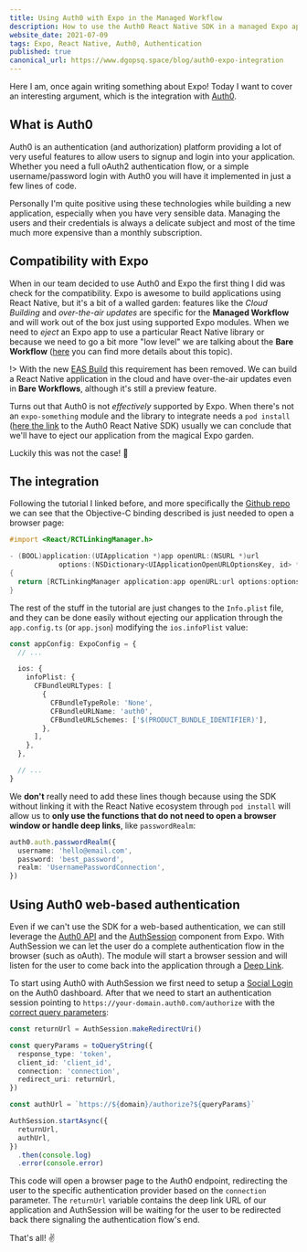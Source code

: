 ```yaml
---
title: Using Auth0 with Expo in the Managed Workflow
description: How to use the Auth0 React Native SDK in a managed Expo application without ejecting from the Expo ecosystem.
website_date: 2021-07-09
tags: Expo, React Native, Auth0, Authentication
published: true
canonical_url: https://www.dgopsq.space/blog/auth0-expo-integration
---
```


Here I am, once again writing something about Expo! Today I want to cover an interesting argument, which is the integration with [Auth0](https://auth0.com/docs/connections/identity-providers-social).

## What is Auth0

Auth0 is an authentication (and authorization) platform providing a lot of very useful features to allow users to signup and login into your application. Whether you need a full oAuth2 authentication flow, or a simple username/password login with Auth0 you will have it implemented in just a few lines of code.

Personally I'm quite positive using these technologies while building a new application, especially when you have very sensible data. Managing the users and their credentials is always a delicate subject and most of the time much more expensive than a monthly subscription.

## Compatibility with Expo

When in our team decided to use Auth0 and Expo the first thing I did was check for the compatibility. Expo is awesome to build applications using React Native, but it's a bit of a walled garden: features like the _Cloud Building_ and _over-the-air updates_ are specific for the **Managed Workflow** and will work out of the box just using supported Expo modules. When we need to _eject_ an Expo app to use a particular React Native library or because we need to go a bit more "low level" we are talking about the **Bare Workflow** ([here](https://docs.expo.io/introduction/managed-vs-bare/) you can find more details about this topic).

!> With the new [EAS Build](https://docs.expo.io/build/introduction/) this requirement has been removed. We can build a React Native application in the cloud and have over-the-air updates even in **Bare Workflows**, although it's still a preview feature.

Turns out that Auth0 is not _effectively_ supported by Expo. When there's not an `expo-something` module and the library to integrate needs a `pod install` ([here the link](https://auth0.com/docs/quickstart/native/react-native/00-login) to the Auth0 React Native SDK) usually we can conclude that we'll have to eject our application from the magical Expo garden.

Luckily this was not the case! 🥳

## The integration

Following the tutorial I linked before, and more specifically the [Github repo](https://github.com/auth0/react-native-auth0#ios) we can see that the Objective-C binding described is just needed to open a browser page:

```objectivec
#import <React/RCTLinkingManager.h>

- (BOOL)application:(UIApplication *)app openURL:(NSURL *)url
            options:(NSDictionary<UIApplicationOpenURLOptionsKey, id> *)options
{
  return [RCTLinkingManager application:app openURL:url options:options];
}
```

The rest of the stuff in the tutorial are just changes to the `Info.plist` file, and they can be done easily without ejecting our application through the `app.config.ts` (or `app.json`) modifying the `ios.infoPlist` value:

```typescript
const appConfig: ExpoConfig = {
  // ...

  ios: {
    infoPlist: {
      CFBundleURLTypes: [
        {
          CFBundleTypeRole: 'None',
          CFBundleURLName: 'auth0',
          CFBundleURLSchemes: ['$(PRODUCT_BUNDLE_IDENTIFIER)'],
        },
      ],
    },
  },

  // ...
}
```

We **don't** really need to add these lines though because using the SDK without linking it with the React Native ecosystem through `pod install` will allow us to **only use the functions that do not need to open a browser window or handle deep links**, like `passwordRealm`:

```typescript
auth0.auth.passwordRealm({
  username: 'hello@email.com',
  password: 'best_password',
  realm: 'UsernamePasswordConnection',
})
```

## Using Auth0 web-based authentication

Even if we can't use the SDK for a web-based authentication, we can still leverage the [Auth0 API](https://auth0.com/docs/api) and the [AuthSession](https://docs.expo.io/versions/latest/sdk/auth-session/) component from Expo. With AuthSession we can let the user do a complete authentication flow in the browser (such as oAuth). The module will start a browser session and will listen for the user to come back into the application through a [Deep Link](https://docs.expo.io/guides/linking/).

To start using Auth0 with AuthSession we first need to setup a [Social Login](https://auth0.com/learn/social-login/) on the Auth0 dashboard. After that we need to start an authentication session pointing to `https://your-domain.auth0.com/authorize` with the [correct query parameters](https://auth0.com/docs/api/authentication#social):

```typescript
const returnUrl = AuthSession.makeRedirectUri()

const queryParams = toQueryString({
  response_type: 'token',
  client_id: 'client_id',
  connection: 'connection',
  redirect_uri: returnUrl,
})

const authUrl = `https://${domain}/authorize?${queryParams}`

AuthSession.startAsync({
  returnUrl,
  authUrl,
})
  .then(console.log)
  .error(console.error)
```

This code will open a browser page to the Auth0 endpoint, redirecting the user to the specific authentication provider based on the `connection` parameter. The `returnUrl` variable contains the deep link URL of our application and AuthSession will be waiting for the user to be redirected back there signaling the authentication flow's end.

That's all! ✌️
